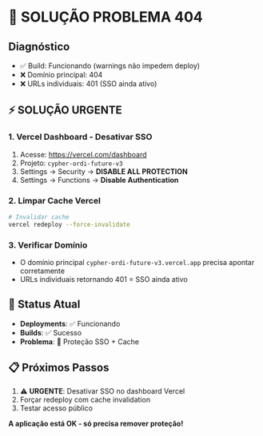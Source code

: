 # 🚨 SOLUÇÃO PROBLEMA 404

## Diagnóstico
- ✅ Build: Funcionando (warnings não impedem deploy)  
- ❌ Domínio principal: 404 
- ❌ URLs individuais: 401 (SSO ainda ativo)

## ⚡ SOLUÇÃO URGENTE

### 1. Vercel Dashboard - Desativar SSO
1. Acesse: https://vercel.com/dashboard
2. Projeto: `cypher-ordi-future-v3`
3. Settings → Security → **DISABLE ALL PROTECTION**
4. Settings → Functions → **Disable Authentication**

### 2. Limpar Cache Vercel
```bash
# Invalidar cache
vercel redeploy --force-invalidate
```

### 3. Verificar Domínio
- O domínio principal `cypher-ordi-future-v3.vercel.app` precisa apontar corretamente
- URLs individuais retornando 401 = SSO ainda ativo

## 🎯 Status Atual
- **Deployments**: ✅ Funcionando
- **Builds**: ✅ Sucesso 
- **Problema**: 🔐 Proteção SSO + Cache

## 📋 Próximos Passos
1. ⚠️ **URGENTE**: Desativar SSO no dashboard Vercel
2. Forçar redeploy com cache invalidation  
3. Testar acesso público

**A aplicação está OK - só precisa remover proteção!**